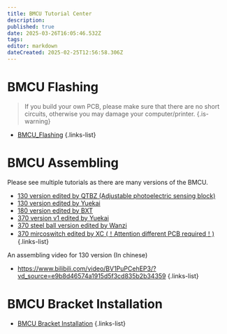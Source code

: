 ```yaml
---
title: BMCU Tutorial Center
description: 
published: true
date: 2025-03-26T16:05:46.532Z
tags: 
editor: markdown
dateCreated: 2025-02-25T12:56:58.306Z
---
```


# BMCU Flashing
> If you build your own PCB, please make sure that there are no short circuits, otherwise you may damage your computer/printer.
{.is-warning}

- [BMCU_Flashing](/BMCU/BMCU_Tutorial/BMCU_Flashing)
{.links-list}

# BMCU Assembling

Please see multiple tutorials as there are many versions of the BMCU.

- [130 version edited by QTBZ (Adjustable photoelectric sensing block)](/BMCU/BMCU_Tutorial/Assembling)
- [130 version edited by Yuekai](/BMCU/BMCU_Tutorial/BMCU_Assembling_130_Yuekai.md)
- [180 version edited by BXT](/BMCU/BMCU_Tutorial/BMCU_Assembling_180_by_bxt)
- [370 version v1 edited by Yuekai](/BMCU/BMCU_Tutorial/BMCU_Assembling_370_v1_Yuekai.md)
- [370 steel ball version edited by Wanzi](/BMCU/BMCU_Tutorial/BMCU_Assembling_370_steel_ball_by_wanzi)
- [370 mircoswitch edited by XC (！Attention different PCB required！)](/BMCU/BMCU_Tutorial/BMCU_Assembling_370_mircoswitch_by_xc)
{.links-list}




An assembling video for 130 version (In chinese)
- https://www.bilibili.com/video/BV1PuPCehEP3/?vd_source=e9b8d46574a1915d5f3cd835b2b34359
{.links-list}
  
# BMCU Bracket Installation
- [BMCU Bracket Installation](/BMCU/BMCU_Tutorial/BMCU_Mounting)
{.links-list}